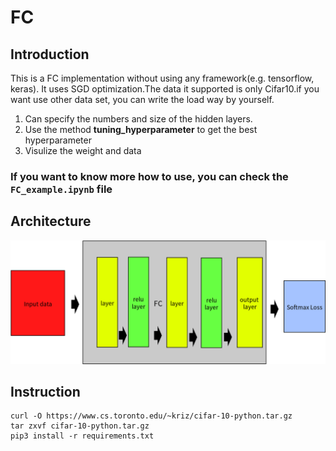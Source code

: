 # FC
## Introduction
This is a FC implementation without using any framework(e.g. tensorflow, keras).
It uses SGD optimization.The data it supported is only Cifar10.if you want use other data set, you can write the load way by yourself.
1. Can specify the numbers and size of the hidden layers.
2. Use the method **tuning\_hyperparameter** to get the best hyperparameter
3. Visulize the weight and data
### If you want to know more how to use, you can check the `FC_example.ipynb` file
## Architecture
![](./FC_architecture.png)
## Instruction
```
curl -O https://www.cs.toronto.edu/~kriz/cifar-10-python.tar.gz
tar zxvf cifar-10-python.tar.gz
pip3 install -r requirements.txt
```
